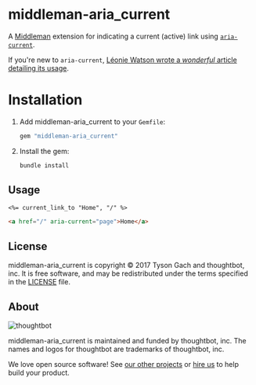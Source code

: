 # middleman-aria_current

A [Middleman] extension for indicating a current (active) link using
[`aria-current`][spec].

If you're new to `aria-current`, [Léonie Watson wrote a _wonderful_ article
detailing its usage][article].

  [Middleman]: https://middlemanapp.com/
  [spec]: https://www.w3.org/TR/wai-aria-1.1/#aria-current
  [article]: http://tink.uk/using-the-aria-current-attribute/

# Installation

1. Add middleman-aria_current to your `Gemfile`:

    ```bash
    gem "middleman-aria_current"
    ```

1. Install the gem:

    ```bash
    bundle install
    ```

## Usage

```erb
<%= current_link_to "Home", "/" %>
```

```html
<a href="/" aria-current="page">Home</a>
```

## License

middleman-aria_current is copyright © 2017 Tyson Gach and thoughtbot, inc.
It is free software, and may be redistributed
under the terms specified in the [LICENSE] file.

  [LICENSE]: LICENSE.md

## About

![thoughtbot](http://presskit.thoughtbot.com/images/thoughtbot-logo-for-readmes.svg)

middleman-aria_current is maintained and funded by thoughtbot, inc.
The names and logos for thoughtbot are trademarks of thoughtbot, inc.

We love open source software!
See [our other projects][community]
or [hire us][hire] to help build your product.

  [community]: https://thoughtbot.com/community?utm_source=github
  [hire]: https://thoughtbot.com/hire-us?utm_source=github
